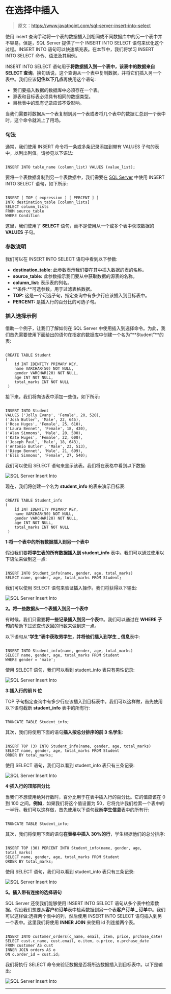 # 在选择中插入

> 原文：<https://www.javatpoint.com/sql-server-insert-into-select>

使用 insert 查询手动将一个表的数据插入到相同或不同数据库中的另一个表中并不容易。但是，SQL Server 提供了一个 INSERT INTO SELECT 语句来优化这个过程。INSERT INTO 语句可以快速填充表。在本节中，我们将学习 INSERT INTO SELECT 命令、语法及其用例。

INSERT INTO SELECT 语句用于**将数据插入到一个表中，该表中的数据来自 SELECT 查询**。换句话说，这个查询从一个表中复制数据，并将它们插入另一个表中。我们应该**记住以下几点**再使用这个语句:

*   我们要插入数据的数据库中必须存在一个表。
*   源表和目标表必须具有相同的数据类型。
*   目标表中的现有记录应该不受影响。

当我们需要将数据从一个表复制到另一个表或者将几个表中的数据汇总到一个表中时，这个命令就派上了用场。

### 句法

通常，我们使用 INSERT 命令将一条或多条记录添加到带有 VALUES 子句的表中，以列出列值。请参见以下语法:

```

INSERT INTO table_name (column_list) VALUES (value_list);  

```

要将一个表数据复制到另一个表数据中，我们需要在 [SQL Server](https://www.javatpoint.com/sql-server-tutorial) 中使用 INSERT INTO SELECT 语句，如下所示:

```

INSERT [ TOP ( expression ) [ PERCENT ] ] 
INTO destination_table [column_lists]
SELECT column_lists
FROM source_table
WHERE Condition

```

这里，我们使用了 **SELECT** 语句，而不是使用从一个或多个表中获取数据的 **VALUES** 子句。

### 参数说明

我们可以在 INSERT INTO SELECT 语句中看到以下参数:

*   **destination_table:** 此参数表示我们要在其中插入数据的表的名称。
*   **source_table:** 此参数指示我们要从中获取数据的源表的名称。
*   **column_list:** 表示表的列名。
*   **条件:**可选参数，用于过滤表格数据。
*   **TOP:** 这是一个可选子句，指定查询中有多少行应该插入到目标表中。
*   **PERCENT:** 是插入行的百分比的可选子句。

### 插入选择示例

借助一个例子，让我们了解如何在 SQL Server 中使用插入到选择命令。为此，我们首先需要使用下面给出的语句在指定的数据库中创建一个名为“**Student”**的表:

```

CREATE TABLE Student
(
    id INT IDENTITY PRIMARY KEY,
    name VARCHAR(50) NOT NULL,
    gender VARCHAR(20) NOT NULL,
    age INT NOT NULL,
    total_marks INT NOT NULL
 ) 

```

接下来，我们将向该表中添加一些值，如下所示:

```

INSERT INTO Student 
VALUES ('Jolly Evans', 'Female', 20, 520), 
('Josh Butler', 'Male', 22, 645), 
('Rose Huges', 'Female', 25, 610), 
('Laura Bennet', 'Female', 18, 430), 
('Alan Simmons', 'Male', 20, 500), 
('Kate Huges', 'Female', 22, 600), 
('Joseph Paul', 'Male', 18, 643), 
('Antonio Butler', 'Male', 23, 513), 
('Diego Bennet', 'Male', 21, 699), 
('Elis Simmons', 'Female', 27, 540);

```

我们可以使用 SELECT 语句来显示该表。我们将在表格中看到以下数据:

![SQL Server Insert Into](img/ed1caf0c022f9b4f3080aa6199b6c772.png)

现在，我们将创建一个名为 **student_info** 的表来演示目标表:

```

CREATE TABLE Student_info
(
    id INT IDENTITY PRIMARY KEY,
    name VARCHAR(50) NOT NULL,
    gender VARCHAR(20) NOT NULL,
    age INT NOT NULL,
    total_marks INT NOT NULL
 )

```

**1:将一个表中的所有数据插入到另一个表中**

假设我们要**将学生表的所有数据插入到 student_info** 表中。我们可以通过使用以下语法来做到这一点:

```

INSERT INTO Student_info(name, gender, age, total_marks)
SELECT name, gender, age, total_marks FROM Student;

```

我们可以使用 SELECT 语句来验证插入操作。我们将获得以下输出:

![SQL Server Insert Into](img/94472e28835fa51c4a0c8339eb4923b1.png)

**2。将一些数据从一个表插入到另一个表中**

有时候，我们只需要**将一些记录插入到另一个表**中。我们可以通过在 **WHERE 子句**的帮助下过滤查询返回的行数来做到这一点。

以下语句从“**学生”**表中获取男学生，并将他们插入到**学生 _ 信息**表中:

```

INSERT INTO Student_info(name, gender, age, total_marks)
SELECT name, gender, age, total_marks FROM Student
WHERE gender = 'male';

```

使用 SELECT 语句，我们可以看到 student_info 表只有男性记录:

![SQL Server Insert Into](img/4d74fc0c44dceaf1ce5b709149a8ead1.png)

**3:插入行的前 N 位**

TOP 子句指定查询中有多少行应该插入到目标表中。我们可以这样做，首先使用以下语句截断 **student_info** 表中的所有行:

```

TRUNCATE TABLE Student_info;

```

其次，我们将使用下面的语句**插入按总分排序的前 3 名学生**:

```

INSERT TOP (3) INTO Student_info(name, gender, age, total_marks)
SELECT name, gender, age, total_marks FROM Student
ORDER BY total_marks;

```

使用 SELECT 语句，我们可以看到 student_info 表只有三条记录:

![SQL Server Insert Into](img/537531c0526be50f8207a7d9bb611c5c.png)

**4:插入行的顶部百分比**

当我们不想使用绝对行数时，百分比用于在表中插入行的百分比。它的值应该在 0 到 100 之间。**例如**，如果我们将这个值设置为 50，它将允许我们检索一个表中的一半行。我们可以这样做，首先使用以下语句截断**学生信息**表中的所有行:

```

TRUNCATE TABLE Student_info;

```

其次，我们将使用下面的语句**在表格中插入 30%的行**，学生根据他们的总分排序:

```

INSERT TOP (30) PERCENT INTO Student_info(name, gender, age, total_marks)
SELECT name, gender, age, total_marks FROM Student
ORDER BY total_marks; 

```

使用 SELECT 语句，我们可以看到 student_info 表只有三条记录:

![SQL Server Insert Into](img/d865c7e97a4038e81725f3032f27274c.png)

**5。插入带有连接的选择语句**

SQL Server 还使我们能够使用 INSERT INTO SELECT 语句从多个表中检索数据。假设我们想要从**客户**和**订单**表中检索数据到另一个表**客户订单 _ 订单**中。我们可以这样做:选择两个表中的列，然后使用 INSERT INTO SELECT 语句插入到另一个表中。这里我们将使用 **INNER JOIN** 来使用 id 列连接两个表。

```

INSERT INTO customer_orders(c_name, email, item, price, prchase_date)
SELECT cust.c_name, cust.email, o.item, o.price, o.prchase_date 
FROM customer AS cust 
INNER JOIN orders AS o
ON o.order_id = cust.id;

```

我们将执行 SELECT 命令来验证数据是否将所选数据插入到目标表中。以下是输出:

![SQL Server Insert Into](img/d7154b7e9eeefb1d772bbf6175eeeab9.png)

* * *